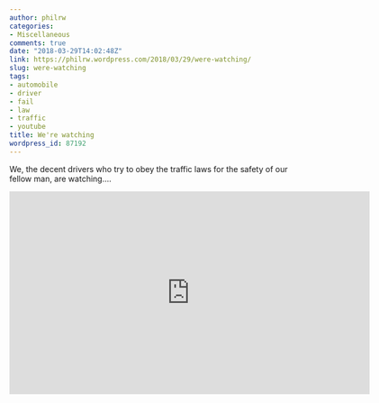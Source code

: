 ```yaml
---
author: philrw
categories:
- Miscellaneous
comments: true
date: "2018-03-29T14:02:48Z"
link: https://philrw.wordpress.com/2018/03/29/were-watching/
slug: were-watching
tags:
- automobile
- driver
- fail
- law
- traffic
- youtube
title: We're watching
wordpress_id: 87192
---
```


We, the decent drivers who try to obey the traffic laws for the safety of our fellow man, are watching....

<iframe width="640" height="360" src="https://www.youtube.com/embed/mlrPDKcdkRE" frameborder="0" allow="autoplay; encrypted-media" allowfullscreen></iframe>